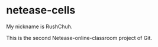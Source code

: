# netease-cells
My nickname is RushChuh.

This is the second Netease-online-classroom project of Git.